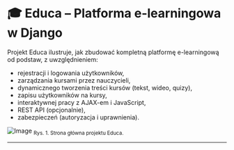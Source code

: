 # 🎓 Educa – Platforma e-learningowa w Django

Projekt Educa ilustruje, jak zbudować kompletną platformę e-learningową od podstaw, z uwzględnieniem:

- rejestracji i logowania użytkowników,
- zarządzania kursami przez nauczycieli,
- dynamicznego tworzenia treści kursów (tekst, wideo, quizy),
- zapisu użytkowników na kursy,
- interaktywnej pracy z AJAX-em i JavaScript,
- REST API (opcjonalnie),
- zabezpieczeń (autoryzacja i uprawnienia).

![Image](https://github.com/user-attachments/assets/e7c22a79-3a58-404b-840c-bb57d0aab49a)
<sub>Rys. 1. Strona główna projektu Educa.</sub>

---

